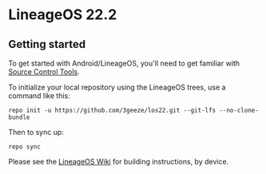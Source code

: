 LineageOS 22.2
===========

Getting started
---------------

To get started with Android/LineageOS, you'll need to get familiar with [Source Control Tools](https://source.android.com/setup/develop).

To initialize your local repository using the LineageOS trees, use a command like this:
```
repo init -u https://github.com/3geeze/los22.git --git-lfs --no-clone-bundle
```
Then to sync up:
```
repo sync
```
Please see the [LineageOS Wiki](https://wiki.lineageos.org/) for building instructions, by device.

